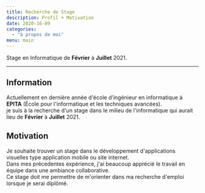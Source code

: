 ```yaml
---
title: Recherche de Stage
description: Profil + Motivation
date: 2020-16-09
categories:
  - "à propos de moi"
menu: main
---
```

Stage en Informatique de **Février** à **Juillet** 2021.
<!--more-->
***
## Information

Actuellement en dernière année d'école d'ingénieur en informatique à **EPITA** (École pour l'informatique et les techniques avancées).  
je suis à la recherche d'un stage dans le milieu de l'informatique qui aurait lieu de **Février** à **Juillet** 2021.

## Motivation

Je souhaite trouver un stage dans le développement d'applications visuelles type application mobile ou site internet.  
Dans mes précedentes expérience, j'ai beaucoup apprécié le travail en équipe dans une ambiance collaborative.  
Ce stage doit me permettre de m'orienter dans ma recherche d'emploi lorsque je serai diplômé.